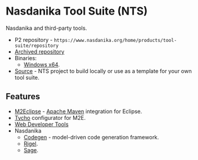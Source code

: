 # Nasdanika Tool Suite (NTS)

Nasdanika and third-party tools. 

* P2 repository - ``https://www.nasdanika.org/home/products/tool-suite/repository``
* [Archived repository](org.nasdanika.tools.repository-2019.8.0-SNAPSHOT.zip)
* Binaries:
    * [Windows x64](nasdanika-tool-suite-2019-08-win32-x86_64.zip).
* [Source](tool-suite-source.zip) - NTS project to build locally or use as a template for your own tool suite.    


## Features

* [M2Eclipse](http://www.eclipse.org/m2e/) - [Apache Maven](http://maven.apache.org/) integration for Eclipse.
* [Tycho](https://www.eclipse.org/tycho/) configurator for M2E.
* [Web Developer Tools](https://marketplace.eclipse.org/content/eclipse-web-developer-tools-0) 
* Nasdanika
    * [Codegen](../codegen/index.html) - model-driven code generation framework.
    * [Rigel](../rigel/index.html).
    * [Sage](../sage/index.html).
 